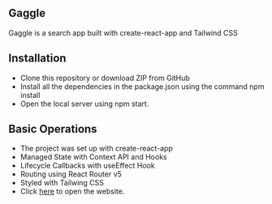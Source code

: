 ## Gaggle

Gaggle is a search app built with create-react-app and Tailwind CSS

## Installation

- Clone this repository or download ZIP from GitHub
- Install all the dependencies in the package.json using the command npm install
- Open the local server using npm start.

## Basic Operations

- The project was set up with create-react-app
- Managed State with Context API and Hooks
- Lifecycle Callbacks with useEffect Hook
- Routing using React Router v5
- Styled with Tailwing CSS
- Click [here](https://gaggle.netlify.app/) to open the website.
